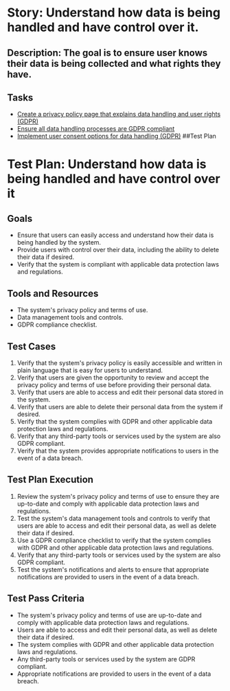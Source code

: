 # Story: Understand how data is being handled and have control over it.
## Description: The goal is to ensure user knows their data is being collected and what rights they have.
## Tasks
* [Create a privacy policy page that explains data handling and user rights (GDPR)](tasks/task_privacy_policy.md)
* [Ensure all data handling processes are GDPR compliant](tasks/task_data_handling.md)
* [Implement user consent options for data handling (GDPR)](tasks/task_user_consent.md)
##Test Plan
# Test Plan: Understand how data is being handled and have control over it

## Goals
- Ensure that users can easily access and understand how their data is being handled by the system.
- Provide users with control over their data, including the ability to delete their data if desired.
- Verify that the system is compliant with applicable data protection laws and regulations.

## Tools and Resources
- The system's privacy policy and terms of use.
- Data management tools and controls.
- GDPR compliance checklist.

## Test Cases
1. Verify that the system's privacy policy is easily accessible and written in plain language that is easy for users to understand.
2. Verify that users are given the opportunity to review and accept the privacy policy and terms of use before providing their personal data.
3. Verify that users are able to access and edit their personal data stored in the system.
4. Verify that users are able to delete their personal data from the system if desired.
5. Verify that the system complies with GDPR and other applicable data protection laws and regulations.
6. Verify that any third-party tools or services used by the system are also GDPR compliant.
7. Verify that the system provides appropriate notifications to users in the event of a data breach.

## Test Plan Execution
1. Review the system's privacy policy and terms of use to ensure they are up-to-date and comply with applicable data protection laws and regulations.
2. Test the system's data management tools and controls to verify that users are able to access and edit their personal data, as well as delete their data if desired.
3. Use a GDPR compliance checklist to verify that the system complies with GDPR and other applicable data protection laws and regulations.
4. Verify that any third-party tools or services used by the system are also GDPR compliant.
5. Test the system's notifications and alerts to ensure that appropriate notifications are provided to users in the event of a data breach.

## Test Pass Criteria
- The system's privacy policy and terms of use are up-to-date and comply with applicable data protection laws and regulations.
- Users are able to access and edit their personal data, as well as delete their data if desired.
- The system complies with GDPR and other applicable data protection laws and regulations.
- Any third-party tools or services used by the system are GDPR compliant.
- Appropriate notifications are provided to users in the event of a data breach.
